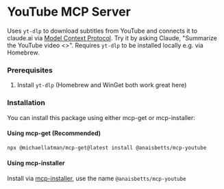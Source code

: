 # YouTube MCP Server

Uses `yt-dlp` to download subtitles from YouTube and connects it to claude.ai via [Model Context Protocol](https://modelcontextprotocol.io/introduction). Try it by asking Claude, "Summarize the YouTube video <<URL>>". Requires `yt-dlp` to be installed locally e.g. via Homebrew.

### Prerequisites

1. Install `yt-dlp` (Homebrew and WinGet both work great here)

### Installation

You can install this package using either mcp-get or mcp-installer:

#### Using mcp-get (Recommended)

```bash
npx @michaellatman/mcp-get@latest install @anaisbetts/mcp-youtube
```

#### Using mcp-installer

Install via [mcp-installer](https://github.com/anaisbetts/mcp-installer), use the name `@anaisbetts/mcp-youtube`
